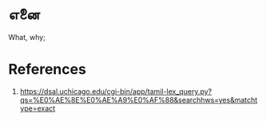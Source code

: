 # எனை
What, why;


# References
1. https://dsal.uchicago.edu/cgi-bin/app/tamil-lex_query.py?qs=%E0%AE%8E%E0%AE%A9%E0%AF%88&searchhws=yes&matchtype=exact
